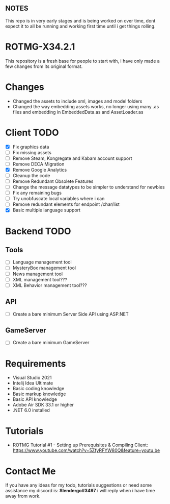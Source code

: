 ## NOTES ##

This repo is in very early stages and is being worked on over time, dont expect it to all be running and working first time until i get things rolling.

# ROTMG-X34.2.1
This repository is a fresh base for people to start with, i have only made a few changes from its original format.

# Changes
- Changed the assets to include xml, images and model folders
- Changed the way embedding assets works, no longer using many .as files and embedding in EmbeddedData.as and AssetLoader.as

# Client TODO
- [x] Fix graphics data
- [ ] Fix missing assets
- [ ] Remove Steam, Kongregate and Kabam account support
- [ ] Remove DECA Migration
- [x] Remove Google Analytics
- [ ] Cleanup the code
- [ ] Remove Redundant Obsolete Features
- [ ] Change the message datatypes to be simpler to understand for newbies
- [ ] Fix any remaining bugs
- [ ] Try unobfuscate local variables where i can
- [ ] Remove redundant elements for endpoint /char/list
- [x] Basic multiple language support

# Backend TODO

## Tools
- [ ] Language management tool
- [ ] MysteryBox management tool
- [ ] News management tool
- [ ] XML management tool???
- [ ] XML Behavior management tool???

## API
- [ ] Create a bare minimum Server Side API using ASP.NET

## GameServer
- [ ] Create a bare minimum GameServer

# Requirements
- Visual Studio 2021
- Intelij Idea Ultimate
- Basic coding knowledge
- Basic markup knowledge
- Basic API knowledge
- Adobe Air SDK 33.1 or higher
- .NET 6.0 installed

# Tutorials
- ROTMG Tutorial #1 - Setting up Prerequisites & Compiling Client: https://www.youtube.com/watch?v=5ZfyRFYW80Q&feature=youtu.be

# Contact Me
If you have any ideas for my todo, tutorials suggestions or need some assistance my discord is: **Slendergo#3497** i will reply when i have time away from work.

